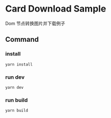 # Card Download Sample

Dom 节点转换图片并下载例子

## Command

### install

```
yarn install
```

### run dev

```
yarn dev
```

### run build

```
yarn build
```
